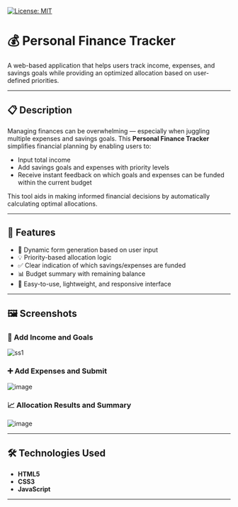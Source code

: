 [![License: MIT](https://img.shields.io/badge/License-MIT-yellow.svg)](https://opensource.org/licenses/MIT)

# 💰 Personal Finance Tracker

A web-based application that helps users track income, expenses, and savings goals while providing an optimized allocation based on user-defined priorities.

---

## 📋 Description

Managing finances can be overwhelming — especially when juggling multiple expenses and savings goals. This **Personal Finance Tracker** simplifies financial planning by enabling users to:

- Input total income
- Add savings goals and expenses with priority levels
- Receive instant feedback on which goals and expenses can be funded within the current budget

This tool aids in making informed financial decisions by automatically calculating optimal allocations.

---

## 🚀 Features

- 📝 Dynamic form generation based on user input
- 💡 Priority-based allocation logic
- ✅ Clear indication of which savings/expenses are funded
- 📊 Budget summary with remaining balance
- 🔐 Easy-to-use, lightweight, and responsive interface

---

## 🖼️ Screenshots

### 🔐 Add Income and Goals
![ss1](https://github.com/user-attachments/assets/3cbf9be0-4a7d-40d6-8f7a-82f6e2a33993)


### ➕ Add Expenses and Submit
![image](https://github.com/user-attachments/assets/b329890a-21f8-45f0-ac51-c915df5d8f58)

### 📈 Allocation Results and Summary
![image](https://github.com/user-attachments/assets/aa5787df-3174-4722-ad59-5ca5b63ff7aa)


---

## 🛠️ Technologies Used

- **HTML5**
- **CSS3**
- **JavaScript**

---


